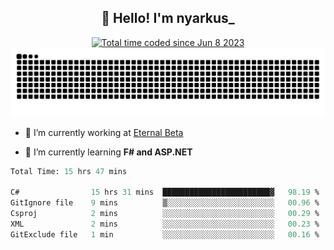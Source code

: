 <h2 align="center">👋 Hello! I'm nyarkus_</h2>
<p align="center">
  <a href="https://wakatime.com/@8f9aa332-6725-4e00-a5d9-b2317a4b74a6">
    <img src="https://wakatime.com/badge/user/8f9aa332-6725-4e00-a5d9-b2317a4b74a6.svg" alt="Total time coded since Jun 8 2023" />
  </a>
  <br>
  <img src = "https://github.com/nyarkus/nyarkus/blob/output/github-snake-dark.svg">
</p>

- 🔭 I’m currently working at [Eternal Beta](https://github.com/Kacianoki/Eternal-Beta)
<!--- 💬 Ask me about **nothing :<**-->
- 🌱 I’m currently learning **F# and ASP.NET**

<!--START_SECTION:waka-->

```fs
Total Time: 15 hrs 47 mins

C#                15 hrs 31 mins  ████████████████████████▓   98.19 %
GitIgnore file    9 mins          ▒░░░░░░░░░░░░░░░░░░░░░░░░   00.96 %
Csproj            2 mins          ░░░░░░░░░░░░░░░░░░░░░░░░░   00.29 %
XML               2 mins          ░░░░░░░░░░░░░░░░░░░░░░░░░   00.23 %
GitExclude file   1 min           ░░░░░░░░░░░░░░░░░░░░░░░░░   00.16 %
```

<!--END_SECTION:waka-->
